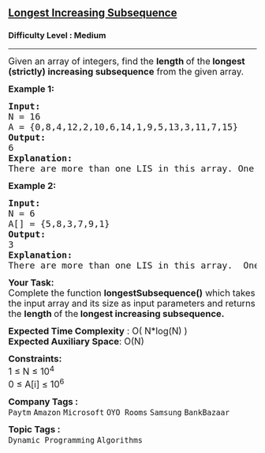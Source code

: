 <h2><a href="https://www.geeksforgeeks.org/problems/longest-increasing-subsequence-1587115620/1?page=2&status=unsolved&sortBy=submissions">Longest Increasing Subsequence</a></h2><h3>Difficulty Level : Medium</h3><hr><div class="problems_problem_content__Xm_eO"><p><span style="font-size: 18px;">Given an array of integers, find the <strong>length </strong>of the<strong> longest (strictly) increasing subsequence</strong> from the&nbsp;given array.</span></p>
<p><strong><span style="font-size: 18px;">Example 1:</span></strong></p>
<pre><strong><span style="font-size: 18px;">Input:
</span></strong><span style="font-size: 18px;">N = 16
A = {0,8,4,12,2,10,6,14,1,9,5,13,3,11,7,15}
<strong>Output: <br></strong>6<strong>
Explanation:<br></strong>There are more than one LIS in this array. One such Longest increasing subsequence is {0,2,6,9,13,15}.</span>
</pre>
<p><strong><span style="font-size: 18px;">Example 2:</span></strong></p>
<pre><strong><span style="font-size: 18px;">Input:
</span></strong><span style="font-size: 18px;">N = 6
A[] = {5,8,3,7,9,1}
<strong>Output: <br></strong>3<strong>
Explanation:<br></strong>There are more than one LIS in this array.  One such Longest increasing subsequence is {5,7,9}.</span></pre>
<p><span style="font-size: 18px;"><strong>Your Task:</strong><br>Complete the function&nbsp;<strong>longestSubsequence()</strong>&nbsp;which takes the input array and its size as input parameters&nbsp;and returns the&nbsp;<strong>length </strong>of the<strong> longest increasing subsequence.</strong></span></p>
<p><span style="font-size: 18px;"><strong>Expected Time Complexity</strong> : O( N*log(N) )<br><strong>Expected Auxiliary Space</strong>: O(N)</span></p>
<p><span style="font-size: 18px;"><strong>Constraints:</strong></span><br><span style="font-size: 18px;">1 ≤ N ≤ 10<sup>4</sup><br>0 ≤ A[i] ≤ 10<sup>6</sup></span></p></div><p><span style=font-size:18px><strong>Company Tags : </strong><br><code>Paytm</code>&nbsp;<code>Amazon</code>&nbsp;<code>Microsoft</code>&nbsp;<code>OYO Rooms</code>&nbsp;<code>Samsung</code>&nbsp;<code>BankBazaar</code>&nbsp;<br><p><span style=font-size:18px><strong>Topic Tags : </strong><br><code>Dynamic Programming</code>&nbsp;<code>Algorithms</code>&nbsp;